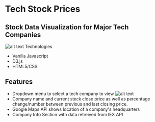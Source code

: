 # Tech Stock Prices

## Stock Data Visualization for Major Tech Companies

![alt text](https://tech-stocks.s3-us-west-1.amazonaws.com/main+site.png)
Technologies
- Vanilla Javascript
- D3.js
- HTML5/CSS

## Features 

- Dropdown menu to select a tech company to view 
![alt text](https://tech-stocks.s3-us-west-1.amazonaws.com/company_dropdown.png)
- Company name and current stock close price as well as percentage change/number between previous and last closing price.
- Google Maps API shows location of a company's headquarters
- Company Info Section with data retreived from IEX API




